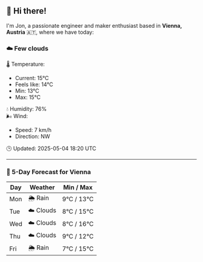 ## 👋 Hi there!

I'm Jon, a passionate engineer and maker enthusiast based in **Vienna, Austria** 🇦🇹, where we have today:

### ☁️ Few clouds 

🌡️ Temperature: 
* Current: 15°C
* Feels like: 14°C
* Min: 13°C 
* Max: 15°C  

💧 Humidity: 76%  
🌬️ Wind: 
* Speed: 7 km/h 
* Direction: NW  

🕒 Updated: 2025-05-04 18:20 UTC

---

### 📅 5-Day Forecast for Vienna

| Day | Weather | Min / Max |
|-----|---------|------------|
| Mon | 🌦️ Rain | 9°C / 13°C |
| Tue | ☁️ Clouds | 8°C / 15°C |
| Wed | ☁️ Clouds | 8°C / 16°C |
| Thu | ☁️ Clouds | 9°C / 12°C |
| Fri | 🌦️ Rain | 7°C / 15°C |
